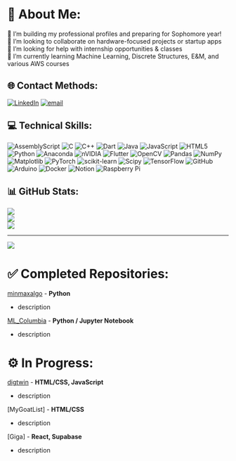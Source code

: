 # 💫 About Me:
🔭 I’m building my professional profiles and preparing for Sophomore year! <br>👯 I’m looking to collaborate on hardware-focused projects or startup apps<br>🤝 I’m looking for help with internship opportunities & classes<br>🌱 I’m currently learning Machine Learning, Discrete Structures, E&M, and various AWS courses


## 🌐 Contact Methods:
[![LinkedIn](https://img.shields.io/badge/LinkedIn-%230077B5.svg?logo=linkedin&logoColor=white)](https://linkedin.com/in/raphael-talusan) [![email](https://img.shields.io/badge/Email-D14836?logo=gmail&logoColor=white)](mailto:rtalu@illinois.edu) 

## 💻 Technical Skills:
![AssemblyScript](https://img.shields.io/badge/assembly%20script-%23000000.svg?style=flat&logo=assemblyscript&logoColor=white) ![C](https://img.shields.io/badge/c-%2300599C.svg?style=flat&logo=c&logoColor=white) ![C++](https://img.shields.io/badge/c++-%2300599C.svg?style=flat&logo=c%2B%2B&logoColor=white) ![Dart](https://img.shields.io/badge/dart-%230175C2.svg?style=flat&logo=dart&logoColor=white) ![Java](https://img.shields.io/badge/java-%23ED8B00.svg?style=flat&logo=openjdk&logoColor=white) ![JavaScript](https://img.shields.io/badge/javascript-%23323330.svg?style=flat&logo=javascript&logoColor=%23F7DF1E) ![HTML5](https://img.shields.io/badge/html5-%23E34F26.svg?style=flat&logo=html5&logoColor=white) ![Python](https://img.shields.io/badge/python-3670A0?style=flat&logo=python&logoColor=ffdd54) ![Anaconda](https://img.shields.io/badge/Anaconda-%2344A833.svg?style=flat&logo=anaconda&logoColor=white) ![nVIDIA](https://img.shields.io/badge/cuda-000000.svg?style=flat&logo=nVIDIA&logoColor=green) ![Flutter](https://img.shields.io/badge/Flutter-%2302569B.svg?style=flat&logo=Flutter&logoColor=white) ![OpenCV](https://img.shields.io/badge/opencv-%23white.svg?style=flat&logo=opencv&logoColor=white) ![Pandas](https://img.shields.io/badge/pandas-%23150458.svg?style=flat&logo=pandas&logoColor=white) ![NumPy](https://img.shields.io/badge/numpy-%23013243.svg?style=flat&logo=numpy&logoColor=white) ![Matplotlib](https://img.shields.io/badge/Matplotlib-%23ffffff.svg?style=flat&logo=Matplotlib&logoColor=black) ![PyTorch](https://img.shields.io/badge/PyTorch-%23EE4C2C.svg?style=flat&logo=PyTorch&logoColor=white) ![scikit-learn](https://img.shields.io/badge/scikit--learn-%23F7931E.svg?style=flat&logo=scikit-learn&logoColor=white) ![Scipy](https://img.shields.io/badge/SciPy-%230C55A5.svg?style=flat&logo=scipy&logoColor=%white) ![TensorFlow](https://img.shields.io/badge/TensorFlow-%23FF6F00.svg?style=flat&logo=TensorFlow&logoColor=white) ![GitHub](https://img.shields.io/badge/github-%23121011.svg?style=flat&logo=github&logoColor=white) ![Arduino](https://img.shields.io/badge/-Arduino-00979D?style=flat&logo=Arduino&logoColor=white) ![Docker](https://img.shields.io/badge/docker-%230db7ed.svg?style=flat&logo=docker&logoColor=white) ![Notion](https://img.shields.io/badge/Notion-%23000000.svg?style=flat&logo=notion&logoColor=white) ![Raspberry Pi](https://img.shields.io/badge/-Raspberry_Pi-C51A4A?style=flat&logo=Raspberry-Pi)
## 📊 GitHub Stats:
![](https://github-readme-stats.vercel.app/api?username=rtalusan13&theme=ocean_dark&hide_border=true&include_all_commits=true&count_private=false)<br/>
![](https://nirzak-streak-stats.vercel.app/?user=rtalusan13&theme=ocean_dark&hide_border=true)<br/>
![](https://github-readme-stats.vercel.app/api/top-langs/?username=rtalusan13&theme=ocean_dark&hide_border=true&include_all_commits=true&count_private=false&layout=compact)

---
[![](https://visitcount.itsvg.in/api?id=rtalusan13&icon=3&color=8)](https://visitcount.itsvg.in)

# ✅ Completed Repositories:

[minmaxalgo](https://github.com/rtalusan13/minmaxalgo) - **Python**
- description

[ML_Columbia](https://github.com/rtalusan13/ML_Columbia) - **Python / Jupyter Notebook**
- description

# ⚙️ In Progress:

[digtwin](https://github.com/rtalusan13/digtwin) -  **HTML/CSS, JavaScript**
- description

[MyGoatList] - **HTML/CSS**
- description

[Giga] - **React, Supabase**
- description
<!-- Proudly created with GPRM ( https://gprm.itsvg.in ) -->
